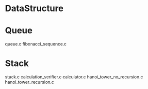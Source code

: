 # DataStructure

# Queue
queue.c
fibonacci_sequence.c

# Stack
stack.c
calculation_verifier.c
calculator.c
hanoi_tower_no_recursion.c
hanoi_tower_recursion.c

